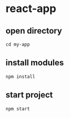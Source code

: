 # react-app

## open directory
`cd my-app`
## install modules
`npm install`
## start project
`npm start`
